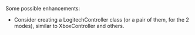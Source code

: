 Some possible enhancements:
* Consider creating a LogitechController class (or a pair of them, for the 2 modes), similar to XboxController and others.
